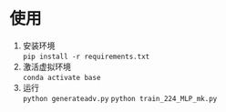 # 使用
1. 安装环境\
`pip install -r requirements.txt`
2. 激活虚拟环境\
`conda activate base`
3. 运行\
`python generateadv.py`
`python train_224_MLP_mk.py`